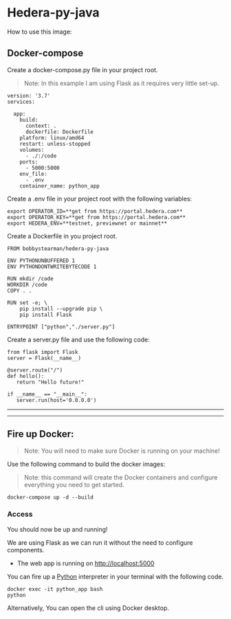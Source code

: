 # Hedera-py-java

How to use this image:

## Docker-compose
Create a docker-compose.py file in your project root.
>Note: In this example I am using Flask as it requires very little set-up.

```
version: '3.7'
services:

  app:
    build:
      context: .
      dockerfile: Dockerfile
    platform: linux/amd64
    restart: unless-stopped
    volumes:
      - ./:/code
    ports:
      - 5000:5000
    env_file:
      - .env
    container_name: python_app
```
Create a .env file in your project root with the following variables:
```
export OPERATOR_ID=**get from https://portal.hedera.com**
export OPERATOR_KEY=**get from https://portal.hedera.com**
export HEDERA_ENV=**testnet, previewnet or mainnet**
```

Create a Dockerfile in you project root.
```
FROM bobbystearman/hedera-py-java

ENV PYTHONUNBUFFERED 1
ENV PYTHONDONTWRITEBYTECODE 1

RUN mkdir /code
WORKDIR /code
COPY . .

RUN set -e; \
    pip install --upgrade pip \
    pip install Flask

ENTRYPOINT ["python","./server.py"]
```

Create a server.py file and use the following code:
```
from flask import Flask
server = Flask(__name__)

@server.route("/")
def hello():
   return "Hello future!"

if __name__ == "__main__":
   server.run(host='0.0.0.0')
```

***
***

## Fire up Docker:

>Note: You will need to make sure Docker is running on your machine!

Use the following command to build the docker images:
> Note: this command will create the Docker containers and configure everything you need to get started.
```
docker-compose up -d --build
```

### Access
You should now be up and running!

We are using Flask as we can run it without the need to configure components.
* The web app is running on  [http://localhost:5000](http://localhost:5000)

You can fire up a [Python](https://python.org) interpreter in your terminal with the following code.
```
docker exec -it python_app bash
python
```
Alternatively, You can open the cli using Docker desktop.
